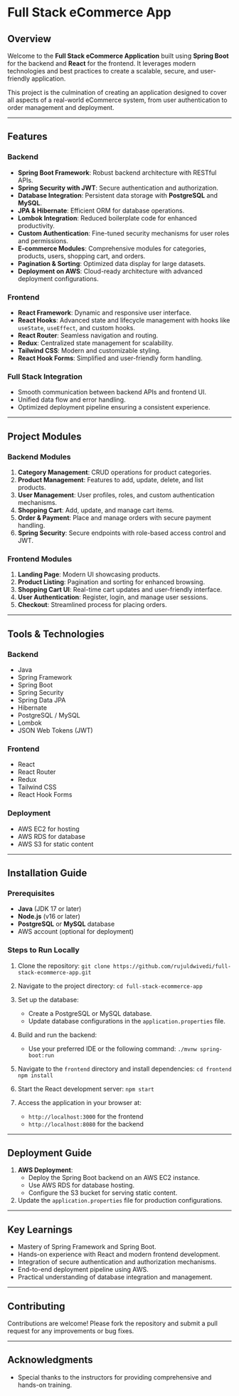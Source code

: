 # Full Stack eCommerce App

## Overview
Welcome to the **Full Stack eCommerce Application** built using **Spring Boot** for the backend and **React** for the frontend. It leverages modern technologies and best practices to create a scalable, secure, and user-friendly application.

This project is the culmination of creating an application designed to cover all aspects of a real-world eCommerce system, from user authentication to order management and deployment.

---

## Features
### Backend
- **Spring Boot Framework**: Robust backend architecture with RESTful APIs.
- **Spring Security with JWT**: Secure authentication and authorization.
- **Database Integration**: Persistent data storage with **PostgreSQL** and **MySQL**.
- **JPA & Hibernate**: Efficient ORM for database operations.
- **Lombok Integration**: Reduced boilerplate code for enhanced productivity.
- **Custom Authentication**: Fine-tuned security mechanisms for user roles and permissions.
- **E-commerce Modules**: Comprehensive modules for categories, products, users, shopping cart, and orders.
- **Pagination & Sorting**: Optimized data display for large datasets.
- **Deployment on AWS**: Cloud-ready architecture with advanced deployment configurations.

### Frontend
- **React Framework**: Dynamic and responsive user interface.
- **React Hooks**: Advanced state and lifecycle management with hooks like `useState`, `useEffect`, and custom hooks.
- **React Router**: Seamless navigation and routing.
- **Redux**: Centralized state management for scalability.
- **Tailwind CSS**: Modern and customizable styling.
- **React Hook Forms**: Simplified and user-friendly form handling.

### Full Stack Integration
- Smooth communication between backend APIs and frontend UI.
- Unified data flow and error handling.
- Optimized deployment pipeline ensuring a consistent experience.

---

## Project Modules

### Backend Modules
1. **Category Management**: CRUD operations for product categories.
2. **Product Management**: Features to add, update, delete, and list products.
3. **User Management**: User profiles, roles, and custom authentication mechanisms.
4. **Shopping Cart**: Add, update, and manage cart items.
5. **Order & Payment**: Place and manage orders with secure payment handling.
6. **Spring Security**: Secure endpoints with role-based access control and JWT.

### Frontend Modules
1. **Landing Page**: Modern UI showcasing products.
2. **Product Listing**: Pagination and sorting for enhanced browsing.
3. **Shopping Cart UI**: Real-time cart updates and user-friendly interface.
4. **User Authentication**: Register, login, and manage user sessions.
5. **Checkout**: Streamlined process for placing orders.

---

## Tools & Technologies

### Backend
- Java
- Spring Framework
- Spring Boot
- Spring Security
- Spring Data JPA
- Hibernate
- PostgreSQL / MySQL
- Lombok
- JSON Web Tokens (JWT)

### Frontend
- React
- React Router
- Redux
- Tailwind CSS
- React Hook Forms

### Deployment
- AWS EC2 for hosting
- AWS RDS for database
- AWS S3 for static content

---

## Installation Guide
### Prerequisites
- **Java** (JDK 17 or later)
- **Node.js** (v16 or later)
- **PostgreSQL** or **MySQL** database
- AWS account (optional for deployment)

### Steps to Run Locally
1. Clone the repository:
   `git clone https://github.com/rujuldwivedi/full-stack-ecommerce-app.git`

2. Navigate to the project directory:
   `cd full-stack-ecommerce-app`

3. Set up the database:
   - Create a PostgreSQL or MySQL database.
   - Update database configurations in the `application.properties` file.

4. Build and run the backend:
   - Use your preferred IDE or the following command:
     `./mvnw spring-boot:run`

5. Navigate to the `frontend` directory and install dependencies:
   `cd frontend`
   `npm install`

6. Start the React development server:
   `npm start`

7. Access the application in your browser at:
   - `http://localhost:3000` for the frontend
   - `http://localhost:8080` for the backend

---

## Deployment Guide
1. **AWS Deployment**:
   - Deploy the Spring Boot backend on an AWS EC2 instance.
   - Use AWS RDS for database hosting.
   - Configure the S3 bucket for serving static content.
2. Update the `application.properties` file for production configurations.

---

## Key Learnings
- Mastery of Spring Framework and Spring Boot.
- Hands-on experience with React and modern frontend development.
- Integration of secure authentication and authorization mechanisms.
- End-to-end deployment pipeline using AWS.
- Practical understanding of database integration and management.

---

## Contributing
Contributions are welcome! Please fork the repository and submit a pull request for any improvements or bug fixes.

---

## Acknowledgments
- Special thanks to the instructors for providing comprehensive and hands-on training.
